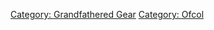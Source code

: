 [Category: Grandfathered Gear](Category:_Grandfathered_Gear "wikilink")
[Category: Ofcol](Category:_Ofcol "wikilink")
